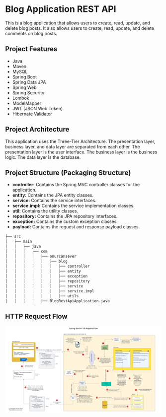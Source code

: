 # Blog Application REST API
This is a blog application that allows users to create, read, update, and delete blog posts. It also allows users to create, read, update, and delete comments on blog posts.

## Project Features
* Java
* Maven
* MySQL
* Spring Boot
* Spring Data JPA
* Spring Web
* Spring Security
* Lombok
* ModelMapper
* JWT (JSON Web Token)
* Hibernate Validator

## Project Architecture
This application uses the Three-Tier Architecture. The presentation layer, business layer, and data layer are separated from each other. The presentation layer is the user interface. The business layer is the business logic. The data layer is the database.

## Project Structure (Packaging Structure)
* **controller:** Contains the Spring MVC controller classes for the application.
* **entity:** Contains the JPA entity classes.
* **service:** Contains the service interfaces.
* **service.impl:** Contains the service implementation classes.
* **util:** Contains the utility classes.
* **repository:** Contains the JPA repository interfaces.
* **exception:** Contains the custom exception classes.
* **payload:** Contains the request and response payload classes.


```
├── src
│   ├── main
│   │   ├── java
│   │   │   ├── com
│   │   │   │   ├── onurcansever
│   │   │   │   │   ├── blog
│   │   │   │   │   │   ├── controller
│   │   │   │   │   │   ├── entity
│   │   │   │   │   │   ├── exception
│   │   │   │   │   │   ├── repository
│   │   │   │   │   │   ├── service
│   │   │   │   │   │   ├── service.impl
│   │   │   │   │   │   ├── utils
│   │   │   │   ├── BlogRestApiApplication.java

```

## HTTP Request Flow
![diagram](https://github.com/onsever/spring-boot-blog-rest-api/blob/main/Flow%20Diagram.png)
